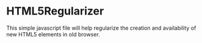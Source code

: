 HTML5Regularizer
================

This simple javascript file will help regularize the creation and availability of new HTML5 elements in old browser.
